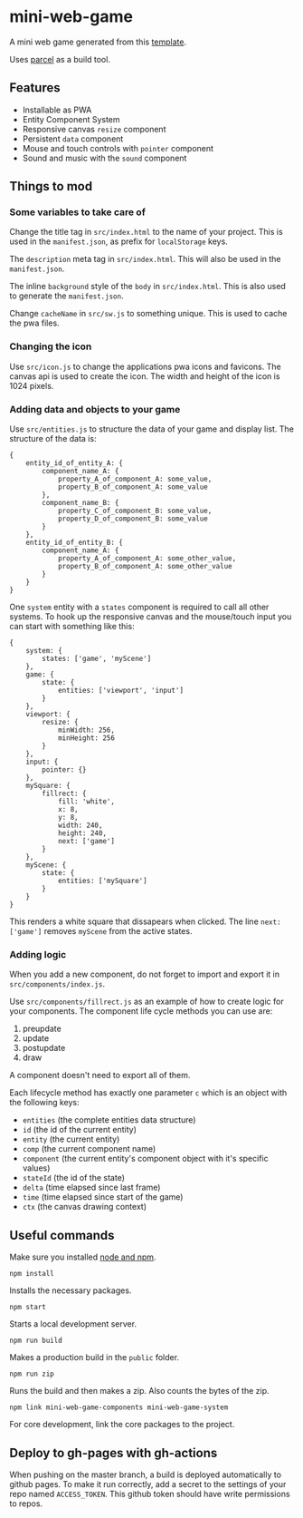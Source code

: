# mini-web-game

A mini web game generated from this [template](https://github.com/Quinten/mini-web-game).

Uses [parcel](https://parceljs.org/) as a build tool.

## Features

- Installable as PWA
- Entity Component System
- Responsive canvas `resize` component
- Persistent `data` component
- Mouse and touch controls with `pointer` component
- Sound and music with the `sound` component

## Things to mod

### Some variables to take care of

Change the title tag in `src/index.html` to the name of your project. This is used in the `manifest.json`, as prefix for `localStorage` keys.

The `description` meta tag in `src/index.html`. This will also be used in the `manifest.json`.

The inline `background` style of the `body` in `src/index.html`. This is also used to generate the `manifest.json`.

Change `cacheName` in `src/sw.js` to something unique. This is used to cache the pwa files.

### Changing the icon

Use `src/icon.js` to change the applications pwa icons and favicons. The canvas api is used to create the icon. The width and height of the icon is 1024 pixels.

### Adding data and objects to your game

Use `src/entities.js` to structure the data of your game and display list. The structure of the data is:

```
{
    entity_id_of_entity_A: {
        component_name_A: {
            property_A_of_component_A: some_value,
            property_B_of_component_A: some_value
        },
        component_name_B: {
            property_C_of_component_B: some_value,
            property_D_of_component_B: some_value
        }
    },
    entity_id_of_entity_B: {
        component_name_A: {
            property_A_of_component_A: some_other_value,
            property_B_of_component_A: some_other_value
        }
    }
}
```

One `system` entity with a `states` component is required to call all other systems. To hook up the responsive canvas and the mouse/touch input you can start with something like this:

```
{
    system: {
        states: ['game', 'myScene']
    },
    game: {
        state: {
            entities: ['viewport', 'input']
        }
    },
    viewport: {
        resize: {
            minWidth: 256,
            minHeight: 256
        }
    },
    input: {
        pointer: {}
    },
    mySquare: {
        fillrect: {
            fill: 'white',
            x: 8,
            y: 8,
            width: 240,
            height: 240,
            next: ['game']
        }
    },
    myScene: {
        state: {
            entities: ['mySquare']
        }
    }
}
```

This renders a white square that dissapears when clicked. The line `next: ['game']` removes `myScene` from the active states.

### Adding logic

When you add a new component, do not forget to import and export it in `src/components/index.js`.

Use `src/components/fillrect.js` as an example of how to create logic for your components. The component life cycle methods you can use are:

1. preupdate
2. update
3. postupdate
4. draw

A component doesn't need to export all of them.

Each lifecycle method has exactly one parameter `c` which is an object with the following keys:

- `entities` (the complete entities data structure)
- `id` (the id of the current entity)
- `entity` (the current entity)
- `comp` (the current component name)
- `component` (the current entity's component object with it's specific values)
- `stateId` (the id of the state)
- `delta` (time elapsed since last frame)
- `time` (time elapsed since start of the game)
- `ctx` (the canvas drawing context)

## Useful commands

Make sure you installed [node and npm](https://nodejs.org/en/).

```
npm install
```

Installs the necessary packages.

```
npm start
```

Starts a local development server.

```
npm run build
```

Makes a production build in the `public` folder.

```
npm run zip
```

Runs the build and then makes a zip. Also counts the bytes of the zip.

```
npm link mini-web-game-components mini-web-game-system
```

For core development, link the core packages to the project.

## Deploy to gh-pages with gh-actions

When pushing on the master branch, a build is deployed automatically to github pages. To make it run correctly, add a secret to the settings of your repo named `ACCESS_TOKEN`. This github token should have write permissions to repos.
